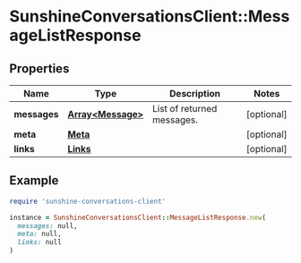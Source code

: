# SunshineConversationsClient::MessageListResponse

## Properties

| Name | Type | Description | Notes |
| ---- | ---- | ----------- | ----- |
| **messages** | [**Array&lt;Message&gt;**](Message.md) | List of returned messages. | [optional] |
| **meta** | [**Meta**](Meta.md) |  | [optional] |
| **links** | [**Links**](Links.md) |  | [optional] |

## Example

```ruby
require 'sunshine-conversations-client'

instance = SunshineConversationsClient::MessageListResponse.new(
  messages: null,
  meta: null,
  links: null
)
```

